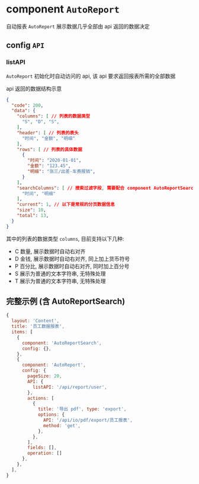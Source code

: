 # component `AutoReport`

自动报表 `AutoReport` 展示数据几乎全部由 api 返回的数据决定

## config `API`

### listAPI

`AutoReport` 初始化时自动访问的 api, 该 api 要求返回报表所需的全部数据

api 返回的数据结构示意

```json
{
  "code": 200,
  "data": {
    "columns": [ // 列表的数据类型
      "S", "D", "S",
    ],
    "header": [ // 列表的表头
      "时间", "金额", "明细"
    ],
    "rows": [ // 列表的具体数据
      {
        "时间": "2020-01-01",
        "金额": "123.45",
        "明细": "张三/出差-车费报销",
      }
    ],
    "searchColumns": [ // 搜索过滤字段, 需要配合 component AutoReportSearch 使用
      "时间", "明细"
    ],
    "current": 1, // 以下是常规的分页数据信息
    "size": 10,
    "total": 13,
  }
}
```

其中的列表的数据类型 `columns`, 目前支持以下几种:

- C 数量, 展示数据时自动右对齐
- D 金钱, 展示数据时自动右对齐, 同上加上货币符号
- P 百分比, 展示数据时自动右对齐, 同时加上百分号
- S 展示为普通的文本字符串, 无特殊处理
- T 展示为普通的文本字符串, 无特殊处理

## 完整示例 (含 AutoReportSearch)

```javascript
{
  layout: 'Content',
  title: '员工数据报表',
  items: [
    {
      component: 'AutoReportSearch',
      config: {},
    },
    {
      component: 'AutoReport',
      config: {
        pageSize: 20,
        API: {
          listAPI: '/api/report/user',
        },
        actions: [
          {
            title: '导出 pdf', type: 'export',
            options: {
              API: '/api/io/pdf/export/员工报表',
              method: 'get',
            },
          },
        ],
        fields: [],
        operation: []
      },
    },
  ],
}
```
